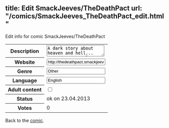 title: Edit SmackJeeves/TheDeathPact
url: "/comics/SmackJeeves_TheDeathPact_edit.html"
---
Edit info for comic SmackJeeves/TheDeathPact

<form name="comic" action="http://gaepostmail.appengine.com/comic" name="post">
<table class="comicinfo">
<tr>
<th>Description</th><td><textarea name="description">A dark story about heaven and hell... comments are welcome. thanks to all readers. category: shonen,action, horror, comedy</textarea></td>
</tr>
<tr>
<th>Website</th><td><input type="text" name="url" value="http://thedeathpact.smackjeeves.com/comics/"/></td>
</tr>
<tr>
<th>Genre</th><td><input type="text" name="genre" value="Other"/></td>
</tr>
<tr>
<th>Language</th><td><input type="text" name="language" value="English"/></td>
</tr>
<tr>
<th>Adult content</th><td><input type="checkbox" name="adult" value="adult" /></td>
</tr>
<tr>
<th>Status</th><td>ok on 23.04.2013</td>
</tr>
<tr>
<th>Votes</th><td>0</div></td>
</tr>
</table>
</form>

Back to the [comic](/comics/SmackJeeves_TheDeathPact.html).
